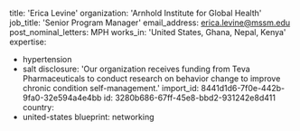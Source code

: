 title: 'Erica Levine'
organization: 'Arnhold Institute for Global Health'
job_title: 'Senior Program Manager'
email_address: erica.levine@mssm.edu
post_nominal_letters: MPH
works_in: 'United States, Ghana, Nepal, Kenya'
expertise:
  - hypertension
  - salt
disclosure: 'Our organization receives funding from Teva Pharmaceuticals to conduct research on behavior change to improve chronic condition self-management.'
import_id: 8441d1d6-7f0e-442b-9fa0-32e594a4e4bb
id: 3280b686-67ff-45e8-bbd2-931242e8d411
country:
  - united-states
blueprint: networking
